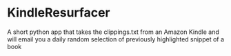 # KindleResurfacer
A short python app that takes the clippings.txt from an Amazon Kindle and will email you a daily random selection of previously highlighted snippet of a book
